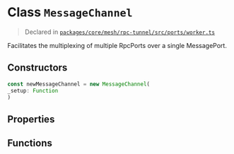 # Class `MessageChannel`
> Declared in [`packages/core/mesh/rpc-tunnel/src/ports/worker.ts`](https://github.com/dxos/protocols/blob/main/packages/core/mesh/rpc-tunnel/src/ports/worker.ts#L66)

Facilitates the multiplexing of multiple RpcPorts over a single MessagePort.

## Constructors
```ts
const newMessageChannel = new MessageChannel(
_setup: Function
)
```

## Properties

## Functions
